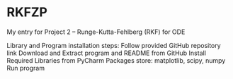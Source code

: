 # RKFZP

My entry for Project 2 – Runge-Kutta-Fehlberg (RKF) for ODE

Library and Program installation steps:
Follow provided GitHub repository link
Download and Extract program and README from GitHub
Install Required Libraries from PyCharm Packages store: matplotlib, scipy, numpy
Run program

